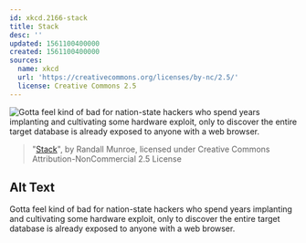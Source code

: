 ```yaml
---
id: xkcd.2166-stack
title: Stack
desc: ''
updated: 1561100400000
created: 1561100400000
sources:
  name: xkcd
  url: 'https://creativecommons.org/licenses/by-nc/2.5/'
  license: Creative Commons 2.5
---
```

![Gotta feel kind of bad for nation-state hackers who spend years implanting and cultivating some hardware exploit, only to discover the entire target database is already exposed to anyone with a web browser.](https://imgs.xkcd.com/comics/stack.png)
> "[Stack](https://xkcd.com/2166/)", by Randall Munroe, licensed under Creative Commons Attribution-NonCommercial 2.5 License

## Alt Text
Gotta feel kind of bad for nation-state hackers who spend years implanting and cultivating some hardware exploit, only to discover the entire target database is already exposed to anyone with a web browser.
